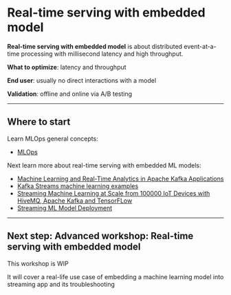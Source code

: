 # Real-time serving with embedded model

**Real-time serving with embedded model** is about distributed event-at-a-time processing with millisecond latency and high throughput.

**What to optimize**: latency and throughput

**End user**: usually no direct interactions with a model

**Validation**: offline and online via A/B testing

---
## Where to start

Learn MLOps general concepts:
- [MLOps](https://ml-ops.org/)

Next learn more about real-time serving with embedded ML models:
- [Machine Learning and Real-Time Analytics in Apache Kafka Applications](https://www.confluent.io/blog/machine-learning-real-time-analytics-models-in-kafka-applications/)
- [Kafka Streams machine learning examples](https://github.com/confluentinc/kafka-streams-machine-learning-examples)
- [Streaming Machine Learning at Scale from 100000 IoT Devices with HiveMQ, Apache Kafka and TensorFLow](https://github.com/kaiwaehner/hivemq-mqtt-tensorflow-kafka-realtime-iot-machine-learning-training-inference)
- [Streaming ML Model Deployment](https://github.com/schmidtbri/streaming-ml-model-deployment)

---
## Next step: Advanced workshop: Real-time serving with embedded model
This workshop is WIP

It will cover a real-life use case of embedding a machine learning model into streaming app and its troubleshooting

